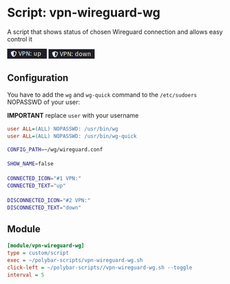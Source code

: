 # Script: vpn-wireguard-wg

A script that shows status of chosen Wireguard connection and allows easy control it

![up](screenshots/1.png) ![down](screenshots/2.png)


## Configuration
You have to add the `wg` and `wg-quick` command to the `/etc/sudoers` NOPASSWD of your user:

**IMPORTANT** replace `user` with your username
```ini
user ALL=(ALL) NOPASSWD: /usr/bin/wg
user ALL=(ALL) NOPASSWD: /usr/bin/wg-quick
```

```sh
CONFIG_PATH=~/wg/wireguard.conf

SHOW_NAME=false

CONNECTED_ICON="#1 VPN:"
CONNECTED_TEXT="up"

DISCONNECTED_ICON="#2 VPN:"
DISCONNECTED_TEXT="down"
```

## Module

```ini
[module/vpn-wireguard-wg]
type = custom/script
exec = ~/polybar-scripts/vpn-wireguard-wg.sh
click-left = ~/polybar-scripts//vpn-wireguard-wg.sh --toggle
interval = 5
```
